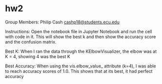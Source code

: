 # hw2

Group Members: Philip Cash cashp18@students.ecu.edu

Instructions: Open the notebook file in Jupyter Notebook and run the cell with code in it. This will show the best k and then show the accuracy score and the confusion matrix.

Best K: When I ran the data through the KElbowVisualizer, the elbow was at K = 4, showing 4 was the best K

Best Accuracy: When using the vis.elbow_value_ attribute (k=4), I was able to reach accuracy scores of 1.0. This shows that at its best, it had perfect accuracy
